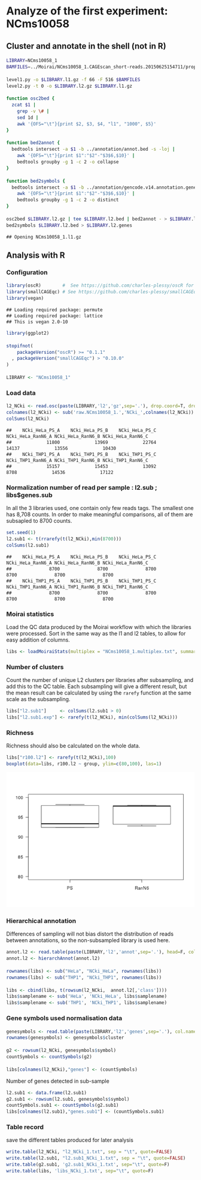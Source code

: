 

Analyze of the first experiment: NCms10058
==========================================

Cluster and annotate in the shell (not in R)
--------------------------------------------


```bash
LIBRARY=NCms10058_1
BAMFILES=../Moirai/NCms10058_1.CAGEscan_short-reads.20150625154711/properly_paired_rmdup/*bam

level1.py -o $LIBRARY.l1.gz -f 66 -F 516 $BAMFILES 
level2.py -t 0 -o $LIBRARY.l2.gz $LIBRARY.l1.gz

function osc2bed {
  zcat $1 |
    grep -v \# |
    sed 1d |
    awk '{OFS="\t"}{print $2, $3, $4, "l1", "1000", $5}'
}

function bed2annot {
  bedtools intersect -a $1 -b ../annotation/annot.bed -s -loj |
    awk '{OFS="\t"}{print $1":"$2"-"$3$6,$10}' | 
    bedtools groupby -g 1 -c 2 -o collapse
}

function bed2symbols {
  bedtools intersect -a $1 -b ../annotation/gencode.v14.annotation.genes.bed -s -loj |
    awk '{OFS="\t"}{print $1":"$2"-"$3$6,$10}' | 
    bedtools groupby -g 1 -c 2 -o distinct
}

osc2bed $LIBRARY.l2.gz | tee $LIBRARY.l2.bed | bed2annot - > $LIBRARY.l2.annot
bed2symbols $LIBRARY.l2.bed > $LIBRARY.l2.genes
```

```
## Opening NCms10058_1.l1.gz
```

Analysis with R
---------------

### Configuration


```r
library(oscR)        #  See https://github.com/charles-plessy/oscR for oscR.
library(smallCAGEqc) # See https://github.com/charles-plessy/smallCAGEqc for smallCAGEqc.
library(vegan)
```

```
## Loading required package: permute
## Loading required package: lattice
## This is vegan 2.0-10
```

```r
library(ggplot2)

stopifnot(
    packageVersion("oscR") >= "0.1.1"
  , packageVersion("smallCAGEqc") > "0.10.0"
)

LIBRARY <- "NCms10058_1"
```

### Load data


```r
l2_NCki <- read.osc(paste(LIBRARY,'l2','gz',sep='.'), drop.coord=T, drop.norm=T)
colnames(l2_NCki) <- sub('raw.NCms10058_1.','NCki_',colnames(l2_NCki))
colSums(l2_NCki)  
```

```
##    NCki_HeLa_PS_A    NCki_HeLa_PS_B    NCki_HeLa_PS_C NCki_HeLa_RanN6_A NCki_HeLa_RanN6_B NCki_HeLa_RanN6_C 
##             11800             13969             22764             14137             13556             10430 
##    NCki_THP1_PS_A    NCki_THP1_PS_B    NCki_THP1_PS_C NCki_THP1_RanN6_A NCki_THP1_RanN6_B NCki_THP1_RanN6_C 
##             15157             15453             13092              8708             14536             17122
```

### Normalization number of read per sample : l2.sub ; libs$genes.sub

In all the 3 libraries used, one contain only few reads tags. The smallest one has 8,708 counts. In order to make meaningful comparisons, all of them are subsapled to 8700 counts.


```r
set.seed(1)
l2.sub1 <- t(rrarefy(t(l2_NCki),min(8700)))
colSums(l2.sub1)
```

```
##    NCki_HeLa_PS_A    NCki_HeLa_PS_B    NCki_HeLa_PS_C NCki_HeLa_RanN6_A NCki_HeLa_RanN6_B NCki_HeLa_RanN6_C 
##              8700              8700              8700              8700              8700              8700 
##    NCki_THP1_PS_A    NCki_THP1_PS_B    NCki_THP1_PS_C NCki_THP1_RanN6_A NCki_THP1_RanN6_B NCki_THP1_RanN6_C 
##              8700              8700              8700              8700              8700              8700
```

### Moirai statistics

Load the QC data produced by the Moirai workflow with which the libraries were processed. Sort in the same way as the l1 and l2 tables, to allow for easy addition of columns.


```r
libs <- loadMoiraiStats(multiplex = "NCms10058_1.multiplex.txt", summary = "../Moirai/NCms10058_1.CAGEscan_short-reads.20150625154711/text/summary.txt", pipeline = "CAGEscan_short-reads")
```

### Number of clusters

Count the number of unique L2 clusters per libraries after subsampling, and add
this to the QC table.  Each subsampling will give a different result, but the
mean result can be calculated by using the `rarefy` function at the same scale
as the subsampling.


```r
libs["l2.sub1"]     <- colSums(l2.sub1 > 0)
libs["l2.sub1.exp"] <- rarefy(t(l2_NCki), min(colSums(l2_NCki)))
```

### Richness

Richness should also be calculated on the whole data.


```r
libs["r100.l2"] <- rarefy(t(l2_NCki),100)
boxplot(data=libs, r100.l2 ~ group, ylim=c(80,100), las=1)
```

![](commandes_clean_files/figure-html/NCki_boxplot-1.png) 

### Hierarchical annotation

Differences of sampling will not bias distort the distribution of reads between annotations, so the non-subsampled library is used here.


```r
annot.l2 <- read.table(paste(LIBRARY,'l2','annot',sep='.'), head=F, col.names=c('id', 'feature'), row.names=1)
annot.l2 <- hierarchAnnot(annot.l2)

rownames(libs) <- sub("HeLa", "NCki_HeLa", rownames(libs))
rownames(libs) <- sub("THP1", "NCki_THP1", rownames(libs))

libs <- cbind(libs, t(rowsum(l2_NCki,  annot.l2[,'class']))) 
libs$samplename <- sub('HeLa', 'NCki_HeLa', libs$samplename)
libs$samplename <- sub('THP1', 'NCki_THP1', libs$samplename)
```

### Gene symbols used normalisation data


```r
genesymbols <- read.table(paste(LIBRARY,'l2','genes',sep='.'), col.names=c("cluster","symbol"), stringsAsFactors=FALSE)
rownames(genesymbols) <- genesymbols$cluster

g2 <- rowsum(l2_NCki, genesymbols$symbol)
countSymbols <- countSymbols(g2)

libs[colnames(l2_NCki),"genes"] <- (countSymbols)
```

Number of genes detected in sub-sample


```r
l2.sub1 <- data.frame(l2.sub1)
g2.sub1 <- rowsum(l2.sub1, genesymbols$symbol)
countSymbols.sub1 <- countSymbols(g2.sub1)
libs[colnames(l2.sub1),"genes.sub1"] <- (countSymbols.sub1)
```

### Table record
save the different tables produced for later analysis


```r
write.table(l2_NCki, "l2_NCki_1.txt", sep = "\t", quote=FALSE)
write.table(l2.sub1, "l2.sub1_NCki_1.txt", sep = "\t", quote=FALSE)
write.table(g2.sub1, 'g2.sub1_NCki_1.txt', sep="\t", quote=F)
write.table(libs, 'libs_NCki_1.txt', sep="\t", quote=F)
```
